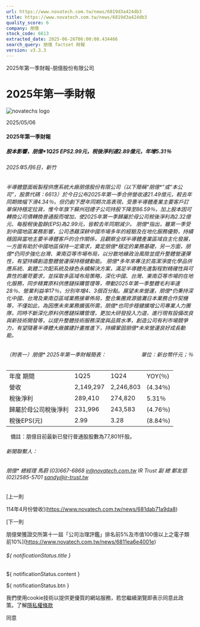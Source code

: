 ```yaml
---
url: https://www.novatech.com.tw/news/6819d3a424db3
title: https://www.novatech.com.tw/news/6819d3a424db3
quality_score: 6
company: 朋億
stock_code: 6613
extracted_date: 2025-06-26T06:00:08.434466
search_query: 朋億 factset 財報
version: v3.3.3
---
```


2025年第一季財報-朋億股份有限公司



# 2025年第一季財報

![novatechs logo](https://www.novatech.com.tw/images/logo-h.png)

2025/05/06

#### 2025年第一季財報

##### **股本影響，朋億\*1Q25 EPS2.99元，稅後淨利達2.89億元，年增5.31％**

###### 2025年5月6日，新竹

###### 半導體暨面板製程供應系統大廠朋億股份有限公司（以下簡稱“朋億\*”或“本公司”，股票代碼：6613）於今日公布2025年第一季合併營收達21.49億元，較去年同期微幅下滑4.34％，但仍創下歷年同期次高表現，受惠半導體產業主要客戶訂單保持穩定拉貨，惟今年旗下蘇州冠禮子公司持股下降至86.59％，加上股本因可轉換公司債轉換普通股而增加，使2025年第一季歸屬於母公司稅後淨利為2.32億元、每股稅後盈餘(EPS)為2.99元，皆較去年同期減少。 朋億\*指出，雖第一季受到中國地區業務影響，公司憑藉深耕中國市場多年的經驗及在地化服務優勢，持續穩固與當地主要半導體客戶的合作關係，且觀察全球半導體產業區域自主化發展，一方面有助於中國地區保持一定需求，奠定朋億\*穩定的業務基礎，另一方面，朋億\*仍同步強化台灣、東南亞等市場布局，以分散地緣政治風險並提升整體營運彈性，有望持續創造整體營運保持穩健動能。 朋億\*多年來專注於高潔淨度化學品供應系統、氣體二次配系統及綠色永續解決方案，滿足半導體先進製程對精確性與可靠性的嚴苛要求，並採取多區域布局策略，深化中國、台灣、東南亞等市場的在地化服務，同步精實原料供應鏈採購管理等，帶動2025年第一季整體毛利率達28％、營業利益率17％，分別年增4、3個百分點。 ​​​​​展望未來營運，朋億\*仍秉持深化中國、台灣及東南亞區域業務接單佈局，整合集團資源搶灘日本業務合作契機等，不僅如此，為因應未來業務擴張所需，朋億\*也同步穩健擴增公司專業人力團隊，同時不斷深化原料供應鏈採購管理，更加大研發投入力道，進行現有設備改良與新技術開發等，以提升整體技術服務深度與品質水準，創造公司有利市場競爭力，有望隨著半導體大廠擴建計畫推進下，持續鞏固朋億\*未來營運良好成長動能。

###### （附表一）朋億\* 2025年第一季財報簡表：                        單位：新台幣仟元；％

|  |  |  |  |
| --- | --- | --- | --- |
| 年度  期間 | 1Q25 | 1Q24 | YOY(％) |
| 營收 | 2,149,297 | 2,246,803 | (4.34％) |
| 稅後淨利 | 289,410 | 274,820 | 5.31％ |
| 歸屬於母公司稅後淨利 | 231,996 | 243,583 | (4.76％) |
| 稅後EPS(元) | 2.99 | 3.28 | (8.84％) |

   備註：朋億目前最新已發行普通股股數為77,801仟股。  

###### 新聞聯繫人：

###### 朋億\* 總經理 馬蔚 (03)667-6868 ir@novatech.com.tw IR Trust 副 總 鄭友慈 (02)2585-5701 sandy@ir-trust.tw

[上一則

114年4月份營收](https://www.novatech.com.tw/news/681dab71a9da8)

[下一則

朋億榮獲證交所第十一屆「公司治理評鑑」排名前5%及市值100億以上之電子類前10%](https://www.novatech.com.tw/news/6811ea6e4001e)

###### ${ notificationStatus.title }

${ notificationStatus.content }

${ notificationStatus.btn }

我們使用cookie技術以提供更優質的網站服務，若您繼續瀏覽即表示同意此政策。了解[隱私權條款](https://www.novatech.com.tw/privacy)

同意